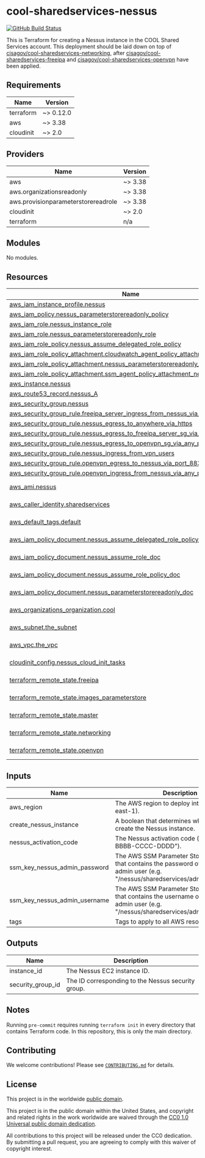 # cool-sharedservices-nessus #

[![GitHub Build Status](https://github.com/cisagov/cool-sharedservices-nessus/workflows/build/badge.svg)](https://github.com/cisagov/cool-sharedservices-nessus/actions)

This is Terraform for creating a Nessus instance in the COOL Shared Services
account.  This deployment should be laid down on top of
[cisagov/cool-sharedservices-networking](https://github.com/cisagov/cool-sharedservices-networking),
after
[cisagov/cool-sharedservices-freeipa](https://github.com/cisagov/cool-sharedservices-freeipa)
and
[cisagov/cool-sharedservices-openvpn](https://github.com/cisagov/cool-sharedservices-openvpn)
have been applied.

## Requirements ##

| Name | Version |
|------|---------|
| terraform | ~> 0.12.0 |
| aws | ~> 3.38 |
| cloudinit | ~> 2.0 |

## Providers ##

| Name | Version |
|------|---------|
| aws | ~> 3.38 |
| aws.organizationsreadonly | ~> 3.38 |
| aws.provisionparameterstorereadrole | ~> 3.38 |
| cloudinit | ~> 2.0 |
| terraform | n/a |

## Modules ##

No modules.

## Resources ##

| Name | Type |
|------|------|
| [aws_iam_instance_profile.nessus](https://registry.terraform.io/providers/hashicorp/aws/latest/docs/resources/iam_instance_profile) | resource |
| [aws_iam_policy.nessus_parameterstorereadonly_policy](https://registry.terraform.io/providers/hashicorp/aws/latest/docs/resources/iam_policy) | resource |
| [aws_iam_role.nessus_instance_role](https://registry.terraform.io/providers/hashicorp/aws/latest/docs/resources/iam_role) | resource |
| [aws_iam_role.nessus_parameterstorereadonly_role](https://registry.terraform.io/providers/hashicorp/aws/latest/docs/resources/iam_role) | resource |
| [aws_iam_role_policy.nessus_assume_delegated_role_policy](https://registry.terraform.io/providers/hashicorp/aws/latest/docs/resources/iam_role_policy) | resource |
| [aws_iam_role_policy_attachment.cloudwatch_agent_policy_attachment_nessus](https://registry.terraform.io/providers/hashicorp/aws/latest/docs/resources/iam_role_policy_attachment) | resource |
| [aws_iam_role_policy_attachment.nessus_parameterstorereadonly_policy_attachment](https://registry.terraform.io/providers/hashicorp/aws/latest/docs/resources/iam_role_policy_attachment) | resource |
| [aws_iam_role_policy_attachment.ssm_agent_policy_attachment_nessus](https://registry.terraform.io/providers/hashicorp/aws/latest/docs/resources/iam_role_policy_attachment) | resource |
| [aws_instance.nessus](https://registry.terraform.io/providers/hashicorp/aws/latest/docs/resources/instance) | resource |
| [aws_route53_record.nessus_A](https://registry.terraform.io/providers/hashicorp/aws/latest/docs/resources/route53_record) | resource |
| [aws_security_group.nessus](https://registry.terraform.io/providers/hashicorp/aws/latest/docs/resources/security_group) | resource |
| [aws_security_group_rule.freeipa_server_ingress_from_nessus_via_any_port](https://registry.terraform.io/providers/hashicorp/aws/latest/docs/resources/security_group_rule) | resource |
| [aws_security_group_rule.nessus_egress_to_anywhere_via_https](https://registry.terraform.io/providers/hashicorp/aws/latest/docs/resources/security_group_rule) | resource |
| [aws_security_group_rule.nessus_egress_to_freeipa_server_sg_via_any_port](https://registry.terraform.io/providers/hashicorp/aws/latest/docs/resources/security_group_rule) | resource |
| [aws_security_group_rule.nessus_egress_to_openvpn_sg_via_any_port](https://registry.terraform.io/providers/hashicorp/aws/latest/docs/resources/security_group_rule) | resource |
| [aws_security_group_rule.nessus_ingress_from_vpn_users](https://registry.terraform.io/providers/hashicorp/aws/latest/docs/resources/security_group_rule) | resource |
| [aws_security_group_rule.openvpn_egress_to_nessus_via_port_8834](https://registry.terraform.io/providers/hashicorp/aws/latest/docs/resources/security_group_rule) | resource |
| [aws_security_group_rule.openvpn_ingress_from_nessus_via_any_port](https://registry.terraform.io/providers/hashicorp/aws/latest/docs/resources/security_group_rule) | resource |
| [aws_ami.nessus](https://registry.terraform.io/providers/hashicorp/aws/latest/docs/data-sources/ami) | data source |
| [aws_caller_identity.sharedservices](https://registry.terraform.io/providers/hashicorp/aws/latest/docs/data-sources/caller_identity) | data source |
| [aws_default_tags.default](https://registry.terraform.io/providers/hashicorp/aws/latest/docs/data-sources/default_tags) | data source |
| [aws_iam_policy_document.nessus_assume_delegated_role_policy_doc](https://registry.terraform.io/providers/hashicorp/aws/latest/docs/data-sources/iam_policy_document) | data source |
| [aws_iam_policy_document.nessus_assume_role_doc](https://registry.terraform.io/providers/hashicorp/aws/latest/docs/data-sources/iam_policy_document) | data source |
| [aws_iam_policy_document.nessus_assume_role_policy_doc](https://registry.terraform.io/providers/hashicorp/aws/latest/docs/data-sources/iam_policy_document) | data source |
| [aws_iam_policy_document.nessus_parameterstorereadonly_doc](https://registry.terraform.io/providers/hashicorp/aws/latest/docs/data-sources/iam_policy_document) | data source |
| [aws_organizations_organization.cool](https://registry.terraform.io/providers/hashicorp/aws/latest/docs/data-sources/organizations_organization) | data source |
| [aws_subnet.the_subnet](https://registry.terraform.io/providers/hashicorp/aws/latest/docs/data-sources/subnet) | data source |
| [aws_vpc.the_vpc](https://registry.terraform.io/providers/hashicorp/aws/latest/docs/data-sources/vpc) | data source |
| [cloudinit_config.nessus_cloud_init_tasks](https://registry.terraform.io/providers/hashicorp/cloudinit/latest/docs/data-sources/config) | data source |
| [terraform_remote_state.freeipa](https://registry.terraform.io/providers/hashicorp/terraform/latest/docs/data-sources/remote_state) | data source |
| [terraform_remote_state.images_parameterstore](https://registry.terraform.io/providers/hashicorp/terraform/latest/docs/data-sources/remote_state) | data source |
| [terraform_remote_state.master](https://registry.terraform.io/providers/hashicorp/terraform/latest/docs/data-sources/remote_state) | data source |
| [terraform_remote_state.networking](https://registry.terraform.io/providers/hashicorp/terraform/latest/docs/data-sources/remote_state) | data source |
| [terraform_remote_state.openvpn](https://registry.terraform.io/providers/hashicorp/terraform/latest/docs/data-sources/remote_state) | data source |

## Inputs ##

| Name | Description | Type | Default | Required |
|------|-------------|------|---------|:--------:|
| aws\_region | The AWS region to deploy into (e.g. us-east-1). | `string` | `"us-east-1"` | no |
| create\_nessus\_instance | A boolean that determines whether or not to create the Nessus instance. | `bool` | `false` | no |
| nessus\_activation\_code | The Nessus activation code (e.g. "AAAA-BBBB-CCCC-DDDD"). | `string` | `""` | no |
| ssm\_key\_nessus\_admin\_password | The AWS SSM Parameter Store parameter that contains the password of the Nessus admin user (e.g. "/nessus/sharedservices/admin\_password"). | `string` | `"/nessus/sharedservices/admin_password"` | no |
| ssm\_key\_nessus\_admin\_username | The AWS SSM Parameter Store parameter that contains the username of the Nessus admin user (e.g. "/nessus/sharedservices/admin\_username"). | `string` | `"/nessus/sharedservices/admin_username"` | no |
| tags | Tags to apply to all AWS resources created. | `map(string)` | `{}` | no |

## Outputs ##

| Name | Description |
|------|-------------|
| instance\_id | The Nessus EC2 instance ID. |
| security\_group\_id | The ID corresponding to the Nessus security group. |

## Notes ##

Running `pre-commit` requires running `terraform init` in every directory that
contains Terraform code. In this repository, this is only the main directory.

## Contributing ##

We welcome contributions!  Please see [`CONTRIBUTING.md`](CONTRIBUTING.md) for
details.

## License ##

This project is in the worldwide [public domain](LICENSE).

This project is in the public domain within the United States, and
copyright and related rights in the work worldwide are waived through
the [CC0 1.0 Universal public domain
dedication](https://creativecommons.org/publicdomain/zero/1.0/).

All contributions to this project will be released under the CC0
dedication. By submitting a pull request, you are agreeing to comply
with this waiver of copyright interest.
